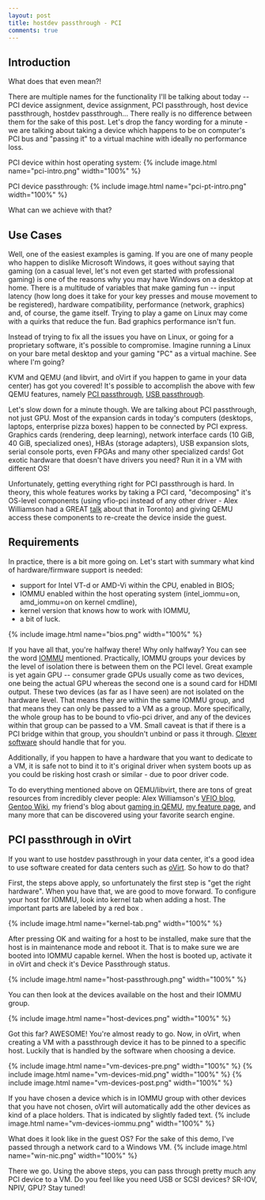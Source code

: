 ```yaml
---
layout: post
title: hostdev passthrough - PCI
comments: true
---
```


## Introduction
What does that even mean?!

There are multiple names for the functionality I'll be talking about today -- PCI device assignment, device assignment, PCI passthrough, host device passthrough, hostdev passthrough... There really is no difference between them for the sake of this post. Let's drop the fancy wording for a minute - we are talking about taking a device which happens to be on computer's PCI bus and "passing it" to a virtual machine with ideally no performance loss.

PCI device within host operating system:
{% include image.html name="pci-intro.png" width="100%" %}

PCI device passthrough:
{% include image.html name="pci-pt-intro.png" width="100%" %}

What can we achieve with that?
<!--more-->

## Use Cases

Well, one of the easiest examples is gaming. If you are one of many people who happen to dislike Microsoft Windows, it goes without saying that gaming (on a casual level, let's not even get started with professional gaming) is one of the reasons why you may have Windows on a desktop at home. There is a multitude of variables that make gaming fun -- input latency (how long does it take for your key presses and mouse movement to be registered), hardware compatibility, performance (network, graphics) and, of course, the game itself. Trying to play a game on Linux may come with a quirks that reduce the fun. Bad graphics performance isn't fun.

Instead of trying to fix all the issues you have on Linux, or going for a proprietary software, it's possible to compromise. Imagine running a Linux on your bare metal desktop and your gaming "PC" as a virtual machine. See where I'm going?

KVM and QEMU (and libvirt, and oVirt if you happen to game in your data center) has got you covered! It's possible to accomplish the above with few QEMU features, namely [PCI passthrough](https://docs.fedoraproject.org/en-US/Fedora/13/html/Virtualization_Guide/chap-Virtualization-PCI_passthrough.html), [USB passthrough](http://www.linux-kvm.org/page/USB_Host_Device_Assigned_to_Guest).

Let's slow down for a minute though. We are talking about PCI passthrough, not just GPU. Most of the expansion cards in today's computers (desktops, laptops, enterprise pizza boxes) happen to be connected by PCI express. Graphics cards (rendering, deep learning), network interface cards (10 GiB, 40 GiB, specialized ones), HBAs (storage adapters), USB expansion slots, serial console ports, even FPGAs and many other specialized cards! Got exotic hardware that doesn't have drivers you need? Run it in a VM with different OS!

Unfortunately, getting everything right for PCI passthrough is hard. In theory, this whole features works by taking a PCI card, "decomposing" it's OS-level components (using vfio-pci instead of any other driver - Alex Williamson had a GREAT [talk](http://events.linuxfoundation.org/sites/events/files/slides/An%20Introduction%20to%20PCI%20Device%20Assignment%20with%20VFIO%20-%20Williamson%20-%202016-08-30_0.pdf) about that in Toronto) and giving QEMU access these components to re-create the device inside the guest.

## Requirements

In practice, there is a bit more going on. Let's start with summary what kind of hardware/firmware support is needed:

- support for Intel VT-d or AMD-Vi within the CPU, enabled in BIOS;
- IOMMU enabled within the host operating system (intel_iommu=on, amd_iommu=on on kernel cmdline),
- kernel version that knows how to work with IOMMU,
- a bit of luck.

{% include image.html name="bios.png" width="100%" %}

If you have all that, you're halfway there! Why only halfway? You can see the word [IOMMU](https://en.wikipedia.org/wiki/Input%E2%80%93output_memory_management_unit) mentioned. Practically, IOMMU groups your devices by the level of isolation there is between them on the PCI level. Great example is yet again GPU -- consumer grade GPUs usually come as two devices, one being the actual GPU whereas the second one is a sound card for HDMI output. These two devices (as far as I have seen) are not isolated on the hardware level. That means they are within the same IOMMU group, and that means they can only be passed to a VM as a group. More specifically, the whole group has to be bound to vfio-pci driver, and any of the devices within that group can be passed to a VM. Small caveat is that if there is a PCI bridge within that group, you shouldn't unbind or pass it through. [Clever software](https://www.ovirt.org/) should handle that for you.

Additionally, if you happen to have a hardware that you want to dedicate to a VM, it is safe not to bind it to it's original driver when system boots up as you could be risking host crash or similar - due to poor driver code.

To do everything mentioned above on QEMU/libvirt, there are tons of great resources from incredibly clever people: Alex Williamson's [VFIO blog](vfio.blogspot.com), [Gentoo Wiki](https://wiki.installgentoo.com/index.php/PCI_passthrough), my friend's blog about [gaming in QEMU](http://www.zveleba.cz/?p=52), [my feature page](http://www.ovirt.org/develop/release-management/features/engine/hostdev-passthrough/), and many more that can be discovered using your favorite search engine.

## PCI passthrough in oVirt

If you want to use hostdev passthrough in your data center, it's a good idea to use software created for data centers such as [oVirt](http://ovirt.org/). So how to do that?

First, the steps above apply, so unfortunately the first step is "get the right hardware". When you have that, we are good to move forward. To configure your host for IOMMU, look into kernel tab when adding a host. The important parts are labeled by a red box .

{% include image.html name="kernel-tab.png" width="100%" %}

After pressing OK and waiting for a host to be installed, make sure that the host is in maintenance mode and reboot it. That is to make sure we are booted into IOMMU capable kernel. When the host is booted up, activate it in oVirt and check it's Device Passthrough status.

{% include image.html name="host-passthrough.png" width="100%" %}

You can then look at the devices available on the host and their IOMMU group.

{% include image.html name="host-devices.png" width="100%" %}

Got this far? AWESOME! You're almost ready to go. Now, in oVirt, when creating a VM with a passthrough device it has to be pinned to a specific host. Luckily that is handled by the software when choosing a device.

{% include image.html name="vm-devices-pre.png" width="100%" %}
{% include image.html name="vm-devices-mid.png" width="100%" %}
{% include image.html name="vm-devices-post.png" width="100%" %}

If you have chosen a device which is in IOMMU group with other devices that you have not chosen, oVirt will automatically add the other devices as kind of a place holders. That is indicated by slightly faded text.
{% include image.html name="vm-devices-iommu.png" width="100%" %}

What does it look like in the guest OS? For the sake of this demo, I've passed through a network card to a Windows VM.
{% include image.html name="win-nic.png" width="100%" %}

There we go. Using the above steps, you can pass through pretty much any PCI device to a VM. Do you feel like you need USB or SCSI devices? SR-IOV, NPIV, GPU? Stay tuned!
